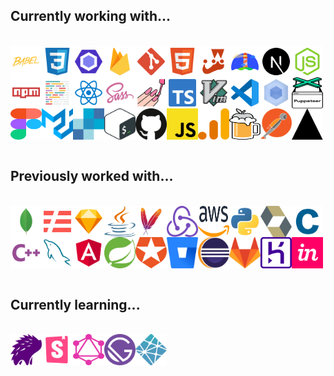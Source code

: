 ## Currently working with...

<br />
<div style="display: flex; flex-wrap: wrap;">
  <img src="./assets/babel.svg" alt="babel" width="50" height="50" />
  <img src="./assets/css3.svg" alt="css3" width="50" height="50" />
  <img src="./assets/eslint.svg" alt="eslint" width="50" height="50" />
  <img src="./assets/firebase.svg" alt="firebase" width="50" height="50" />
  <img src="./assets/git.svg" alt="git" width="50" height="50" />
  <img src="./assets/html5.svg" alt="html5" width="50" height="50" />
  <img src="./assets/jest.svg" alt="jest" width="50" height="50" />
  <img src="./assets/lighthouse.svg" alt="lighthouse" width="50" height="50" />
  <img src="./assets/next.svg" alt="next" width="50" height="50" />
  <img src="./assets/node.svg" alt="node" width="50" height="50" />
  <img src="./assets/npm.svg" alt="npm" width="50" height="50" />
  <img src="./assets/prettier.svg" alt="prettier" width="50" height="50" />
  <img src="./assets/reactts.svg" alt="reactts" width="50" height="50" />
  <img src="./assets/sass.svg" alt="sass" width="50" height="50" />
  <img src="./assets/styled.svg" alt="styled" width="50" height="50" />
  <img src="./assets/typescript.svg" alt="typescript" width="50" height="50" />
  <img src="./assets/vim.svg" alt="vim" width="50" height="50" />
  <img src="./assets/vscode.svg" alt="vscode" width="50" height="50" />
  <img src="./assets/webpack.svg" alt="webpack" width="50" height="50" />
  <img src="./assets/puppeteer.svg" alt="puppeteer" width="50" height="50" />
  <img src="./assets/figma.svg" alt="figma" width="50" height="50" />
  <img src="./assets/material-ui.svg" alt="material-ui" width="50" height="50" />
  <img src="./assets/sendgrid.svg" alt="sendgrid" width="50" height="50" />
  <img src="./assets/bash.svg" alt="bash" width="50" height="50" />
  <img src="./assets/github.svg" alt="github" width="50" height="50" />
  <img src="./assets/javascript.svg" alt="javascript" width="50" height="50" />
  <img src="./assets/analytics.svg" alt="analytics" width="50" height="50" />
  <img src="./assets/homebrew.svg" alt="homebrew" width="50" height="50" />
  <img src="./assets/postman.svg" alt="postman" width="50" height="50" />
  <img src="./assets/vercel.svg" alt="vercel" width="50" height="50" />
</div>
<br />

## Previously worked with...

<br />
<div style="display: flex; flex-wrap: wrap;">
  <img src="./assets/mongo.svg" alt="mongo" width="50" height="50" />
  <img src="./assets/serverless.svg" alt="serverless" width="50" height="50" />
  <img src="./assets/sketch.svg" alt="sketch" width="50" height="50" />
  <img src="./assets/java.svg" alt="java" width="50" height="50" />
  <img src="./assets/maven.svg" alt="maven" width="50" height="50" />
  <img src="./assets/redux.svg" alt="redux" width="50" height="50" />
  <img src="./assets/aws.svg" alt="aws" width="50" height="50" />
  <img src="./assets/python.svg" alt="python" width="50" height="50" />
  <img src="./assets/hibernate.svg" alt="hibernate" width="50" height="50" />
  <img src="./assets/c.svg" alt="c" width="50" height="50" />
  <img src="./assets/cpp.svg" alt="cpp" width="50" height="50" />
  <img src="./assets/mysql.svg" alt="mysql" width="50" height="50" />
  <img src="./assets/angular.svg" alt="angular" width="50" height="50" />
  <img src="./assets/spring.svg" alt="spring" width="50" height="50" />
  <img src="./assets/auth0.svg" alt="auth0" width="50" height="50" />
  <img src="./assets/bitbucket.svg" alt="bitbucket" width="50" height="50" />
  <img src="./assets/eclipse.svg" alt="eclipse" width="50" height="50" />
  <img src="./assets/gitlab.svg" alt="gitlab" width="50" height="50" />
  <img src="./assets/heroku.svg" alt="heroku" width="50" height="50" />
  <img src="./assets/invision.svg" alt="invision" width="50" height="50" />
</div>
<br />

## Currently learning...

<br />
<div style="display: flex; flex-wrap: wrap;">
  <img src="./assets/percy.svg" alt="percy" width="50" height="50" />
  <img src="./assets/storybook.svg" alt="storybook" width="50" height="50" />
  <img src="./assets/graphql.svg" alt="graphql" width="50" height="50" />
  <img src="./assets/gatsby.svg" alt="gatsby" width="50" height="50" />
  <img src="./assets/netlify.svg" alt="gatsby" width="50" height="50" />
</div>
